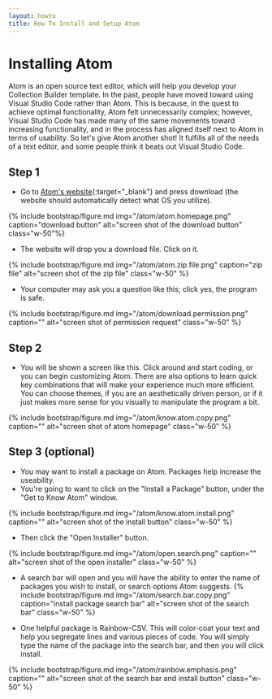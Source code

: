 ```yaml
---
layout: howto
title: How To Install and Setup Atom 
---
```

# Installing Atom 

Atom is an open source text editor, which will help you develop your Collection Builder template. In the past, people have moved toward using Visual Studio Code rather than Atom. This is because, in the quest to achieve optimal functionality, Atom felt unnecessarily complex; however, Visual Studio Code has made many of the same movements toward increasing functionality, and in the process has aligned itself next to Atom in terms of usability. So let's give Atom another shot! It fulfills all of the needs of a text editor, and some people think   it beats out Visual Studio Code. 

## Step 1 

- Go to [Atom's website](https://atom.io){:target="_blank"} and press download (the website should automatically detect what OS you utilize).

{% include bootstrap/figure.md img="/atom/atom.homepage.png" caption="download button" alt="screen shot of the download button" class="w-50"%}

- The website will drop you a download file. Click on it. 

{% include bootstrap/figure.md img="/atom/atom.zip.file.png" caption="zip file" alt="screen shot of the zip file" class="w-50" %}

- Your computer may ask you a question like this; click yes, the program is safe. 

{% include bootstrap/figure.md img="/atom/download.permission.png" caption="" alt="screen shot of permission request" class="w-50" %}

## Step 2 

- You will be shown a screen like this. Click around and start coding, or you can begin customizing Atom. There are also options to learn quick key combinations that will make your experience much more efficient. You can choose themes, if you are an aesthetically driven person, or if it just makes more sense for you visually to manipulate the program a bit. 

{% include bootstrap/figure.md img="/atom/know.atom.copy.png" caption="" alt="screen shot of atom homepage" class="w-50" %}

## Step 3 (optional)

- You may want to install a package on Atom. Packages help increase the useability. 
- You're going to want to click on the "Install a Package" button, under the "Get to Know Atom" window.

{% include bootstrap/figure.md img="/atom/know.atom.install.png" caption="" alt="screen shot of the install button" class="w-50" %}

- Then click the "Open Installer" button. 

{% include bootstrap/figure.md img="/atom/open.search.png" caption="" alt="screen shot of the open installer" class="w-50" %}

- A search bar will open and you will have the ability to enter the name of packages you wish to install, or search options Atom suggests. 
{% include bootstrap/figure.md img="/atom/search.bar.copy.png" caption="install package search bar" alt="screen shot of the search bar" class="w-50" %}

- One helpful package is Rainbow-CSV. This will color-coat your text and help you segregate lines and various pieces of code. You will simply type the name of the package into the search bar, and then you will click install. 

{% include bootstrap/figure.md img="/atom/rainbow.emphasis.png" caption="" alt="screen shot of the search bar and install button" class="w-50" %}
